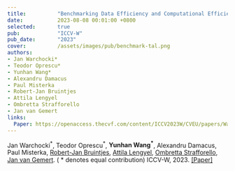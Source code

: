 ```yaml
---
title:          "Benchmarking Data Efficiency and Computational Efficiency of Temporal Action Localization Models"
date:           2023-08-08 00:01:00 +0800
selected:       true
pub:            "ICCV-W"
pub_date:       "2023"
cover:          /assets/images/pub/benchmark-tal.png
authors:
- Jan Warchocki*
- Teodor Oprescu*
- Yunhan Wang*
- Alexandru Damacus
- Paul Misterka
- Robert-Jan Bruintjes
- Attila Lengyel
- Ombretta Strafforello
- Jan van Gemert
links:
  Paper: https://openaccess.thecvf.com/content/ICCV2023W/CVEU/papers/Warchocki_Benchmarking_Data_Efficiency_and_Computational_Efficiency_of_Temporal_Action_Localization_ICCVW_2023_paper.pdf
---
```


Jan Warchocki<sup>\*</sup>, Teodor Oprescu<sup>\*</sup>, **Yunhan Wang<sup>\*</sup>**, Alexandru Damacus, Paul Misterka, [Robert-Jan Bruintjes](https://rjbruintjes.nl/), [Attila Lengyel](https://attila94.github.io/), [Ombretta Strafforello](https://cvlab-tudelft.github.io/people/ombretta-strafforello/), [Jan van Gemert](https://jvgemert.github.io/). ( * denotes equal contribution) ICCV-W, 2023. [[Paper]](https://openaccess.thecvf.com/content/ICCV2023W/CVEU/papers/Warchocki_Benchmarking_Data_Efficiency_and_Computational_Efficiency_of_Temporal_Action_Localization_ICCVW_2023_paper.pdf)
